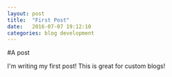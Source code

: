 ```yaml
---
layout: post
title:  "First Post"
date:   2016-07-07 19:12:10
categories: blog development
---
```


#A post

I'm writing my first post! This is great for custom blogs!

